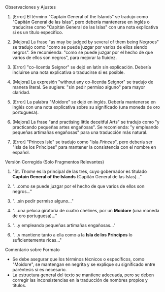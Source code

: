 Observaciones y Ajustes

1. [Error] El término "Captain General of the Islands" se tradujo como "Capitán General de las Islas", pero debería mantenerse en inglés o traducirse como "Capitán General de las Islas" con una nota explicativa si es un título específico.
   
2. [Mejora] La frase "as may be judged by several of them being Negroes" se tradujo como "como se puede juzgar por varios de ellos siendo negros". Se recomienda: "como se puede juzgar por el hecho de que varios de ellos son negros", para mejorar la fluidez.

3. [Error] "co-licentia Seignor" se dejó en latín sin explicación. Debería incluirse una nota explicativa o traducirse si es posible.

4. [Mejora] La expresión "without any co-licentia Seignor" se tradujo de manera literal. Se sugiere: "sin pedir permiso alguno" para mayor claridad.

5. [Error] La palabra "Moidore" se dejó en inglés. Debería mantenerse en inglés con una nota explicativa sobre su significado (una moneda de oro portuguesa).

6. [Mejora] La frase "and practising little deceitful Arts" se tradujo como "y practicando pequeñas artes engañosas". Se recomienda: "y empleando pequeñas artimañas engañosas" para una traducción más natural.

7. [Error] "Princes Isle" se tradujo como "isla *Princes*", pero debería ser "Isla de los Príncipes" para mantener la consistencia con el nombre en español.

Versión Corregida (Solo Fragmentos Relevantes)

1. "St. *Thome* es la principal de las tres, cuyo gobernador es titulado **Captain General of the Islands** (Capitán General de las Islas)..."

2. "...como se puede juzgar por el hecho de que varios de ellos son negros..."

3. "...sin pedir permiso alguno..."

4. "...una peluca giratoria de cuatro chelines, por un **Moidore** (una moneda de oro portuguesa)..."

5. "...y empleando pequeñas artimañas engañosas..."

6. "...y mantiene tanto a ella como a la **Isla de los Príncipes** lo suficientemente ricas..."

Comentario sobre Formato

- Se debe asegurar que los términos técnicos o específicos, como "Moidore", se mantengan en negrita y se explique su significado entre paréntesis si es necesario.
- La estructura general del texto se mantiene adecuada, pero se deben corregir las inconsistencias en la traducción de nombres propios y títulos.